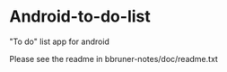 Android-to-do-list
==================

"To do" list app for android

Please see the readme in bbruner-notes/doc/readme.txt

